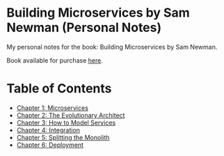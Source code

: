 # Building Microservices by Sam Newman (Personal Notes)

My personal notes for the book: Building Microservices by Sam Newman.

Book available for purchase [here](https://www.amazon.com/-/es/Sam-Newman/dp/1491950358).

# Table of Contents

-  [Chapter 1: Microservices](/chapters/chapter-01.md)
-  [Chapter 2: The Evolutionary Architect](/chapters/chapter-02.md)
-  [Chapter 3: How to Model Services](/chapters/chapter-03.md)
-  [Chapter 4: Integration](/chapters/chapter-04.md)
-  [Chapter 5: Splitting the Monolith](/chapters/chapter-05.md)
-  [Chapter 6: Deployment](/chapters/chapter-06.md)
